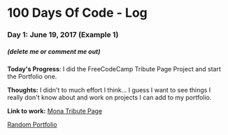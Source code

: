 # 100 Days Of Code - Log

### Day 1: June 19, 2017 (Example 1)
##### (delete me or comment me out)

**Today's Progress**: I did the FreeCodeCamp Tribute Page Project and start the Portfolio one.

**Thoughts:** I didn't to much effort I think... I guess I want to see things I really don't know about and work on projects I can add to my portfolio.

**Link to work:** 
[Mona Tribute Page](https://codepen.io/mbelisaire/pen/dRvmgZ)

[Random Portfolio](https://codepen.io/mbelisaire/pen/MopXpX)
